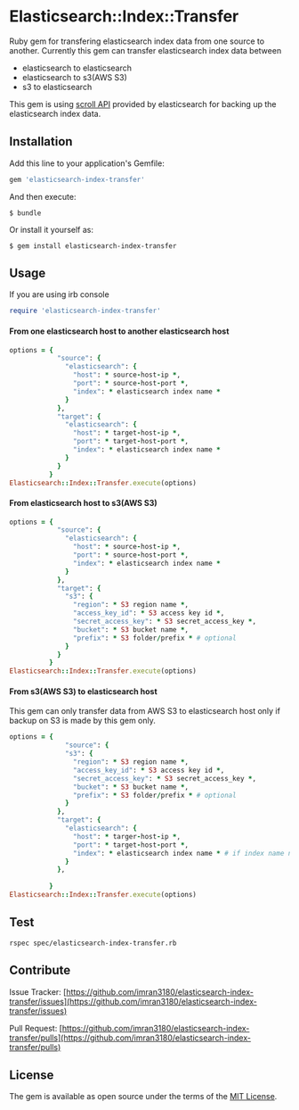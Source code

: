 # Elasticsearch::Index::Transfer

Ruby gem for transfering elasticsearch index data from one source to another. Currently this gem can transfer elasticsearch index data between

* elasticsearch to elasticsearch
* elasticsearch to s3(AWS S3)
* s3 to elasticsearch

This gem is using [scroll API](https://www.elastic.co/guide/en/elasticsearch/reference/current/search-request-scroll.html) provided by elasticsearch for backing up the elasticsearch index data.

## Installation

Add this line to your application's Gemfile:

```ruby
gem 'elasticsearch-index-transfer'
```

And then execute:

    $ bundle

Or install it yourself as:

    $ gem install elasticsearch-index-transfer

## Usage

If you are using irb console

```ruby
require 'elasticsearch-index-transfer'
```

#### From one elasticsearch host to another elasticsearch host
```ruby
options = {
            "source": {
              "elasticsearch": {
                "host": * source-host-ip *,
                "port": * source-host-port *,
                "index": * elasticsearch index name *
              }
            },
            "target": {
              "elasticsearch": {
                "host": * target-host-ip *,
                "port": * target-host-port *,
                "index": * elasticsearch index name *
              }
            }
          }
Elasticsearch::Index::Transfer.execute(options)
```

#### From elasticsearch host to s3(AWS S3)
```ruby
options = {
            "source": {
              "elasticsearch": {
                "host": * source-host-ip *,
                "port": * source-host-port *,
                "index": * elasticsearch index name *
              }
            },
            "target": {
              "s3": {
                "region": * S3 region name *,
                "access_key_id": * S3 access key id *,
                "secret_access_key": * S3 secret_access_key *,
                "bucket": * S3 bucket name *,
                "prefix": * S3 folder/prefix * # optional	
              }
            }
          }
Elasticsearch::Index::Transfer.execute(options)
```

#### From s3(AWS S3) to elasticsearch host
This gem can only transfer data from AWS S3 to elasticsearch host only if backup on S3 is made by this gem only.

```ruby
options = {
			  "source": {
              "s3": {
                "region": * S3 region name *,
                "access_key_id": * S3 access key id *,
                "secret_access_key": * S3 secret_access_key *,
                "bucket": * S3 bucket name *,
                "prefix": * S3 folder/prefix * # optional	
              }
            },
            "target": {
              "elasticsearch": {
                "host": * targer-host-ip *,
                "port": * target-host-port *,
                "index": * elasticsearch index name * # if index name not given it will use index name of backed up index.
              }
            },
            
          }
Elasticsearch::Index::Transfer.execute(options)
```

## Test
	rspec spec/elasticsearch-index-transfer.rb

## Contribute

Issue Tracker: [https://github.com/imran3180/elasticsearch-index-transfer/issues](https://github.com/imran3180/elasticsearch-index-transfer/issues)

Pull Request: [https://github.com/imran3180/elasticsearch-index-transfer/pulls](https://github.com/imran3180/elasticsearch-index-transfer/pulls)

## License

The gem is available as open source under the terms of the [MIT License](https://opensource.org/licenses/MIT).

